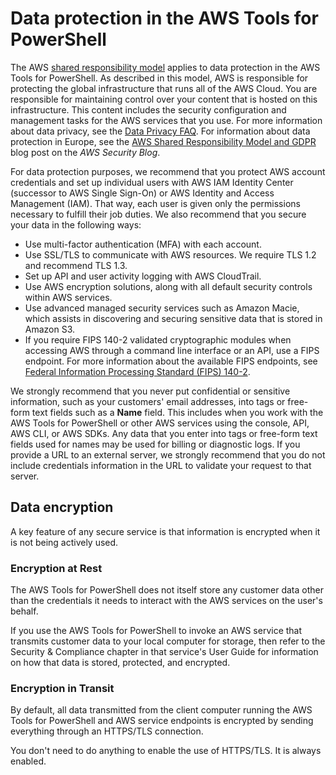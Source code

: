 # Data protection in the AWS Tools for PowerShell<a name="pstools-security-data-protection"></a>

The AWS [shared responsibility model](http://aws.amazon.com/compliance/shared-responsibility-model/) applies to data protection in the AWS Tools for PowerShell\. As described in this model, AWS is responsible for protecting the global infrastructure that runs all of the AWS Cloud\. You are responsible for maintaining control over your content that is hosted on this infrastructure\. This content includes the security configuration and management tasks for the AWS services that you use\. For more information about data privacy, see the [Data Privacy FAQ](http://aws.amazon.com/compliance/data-privacy-faq)\. For information about data protection in Europe, see the [AWS Shared Responsibility Model and GDPR](http://aws.amazon.com/blogs/security/the-aws-shared-responsibility-model-and-gdpr/) blog post on the *AWS Security Blog*\.

For data protection purposes, we recommend that you protect AWS account credentials and set up individual users with AWS IAM Identity Center \(successor to AWS Single Sign\-On\) or AWS Identity and Access Management \(IAM\)\. That way, each user is given only the permissions necessary to fulfill their job duties\. We also recommend that you secure your data in the following ways:
+ Use multi\-factor authentication \(MFA\) with each account\.
+ Use SSL/TLS to communicate with AWS resources\. We require TLS 1\.2 and recommend TLS 1\.3\.
+ Set up API and user activity logging with AWS CloudTrail\.
+ Use AWS encryption solutions, along with all default security controls within AWS services\.
+ Use advanced managed security services such as Amazon Macie, which assists in discovering and securing sensitive data that is stored in Amazon S3\.
+ If you require FIPS 140\-2 validated cryptographic modules when accessing AWS through a command line interface or an API, use a FIPS endpoint\. For more information about the available FIPS endpoints, see [Federal Information Processing Standard \(FIPS\) 140\-2](http://aws.amazon.com/compliance/fips/)\.

We strongly recommend that you never put confidential or sensitive information, such as your customers' email addresses, into tags or free\-form text fields such as a **Name** field\. This includes when you work with the AWS Tools for PowerShell or other AWS services using the console, API, AWS CLI, or AWS SDKs\. Any data that you enter into tags or free\-form text fields used for names may be used for billing or diagnostic logs\. If you provide a URL to an external server, we strongly recommend that you do not include credentials information in the URL to validate your request to that server\.

## Data encryption<a name="security-data-encryption"></a>

A key feature of any secure service is that information is encrypted when it is not being actively used\.

### Encryption at Rest<a name="security-data-encryption-at-rest"></a>

The AWS Tools for PowerShell does not itself store any customer data other than the credentials it needs to interact with the AWS services on the user's behalf\. 

If you use the AWS Tools for PowerShell to invoke an AWS service that transmits customer data to your local computer for storage, then refer to the Security & Compliance chapter in that service's User Guide for information on how that data is stored, protected, and encrypted\.

### Encryption in Transit<a name="security-data-encryption-in-transit"></a>

By default, all data transmitted from the client computer running the AWS Tools for PowerShell and AWS service endpoints is encrypted by sending everything through an HTTPS/TLS connection\.

You don't need to do anything to enable the use of HTTPS/TLS\. It is always enabled\.